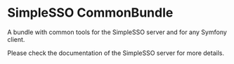 # SimpleSSO CommonBundle

A bundle with common tools for the SimpleSSO server and for any Symfony client.

Please check the documentation of the SimpleSSO server for more details.
